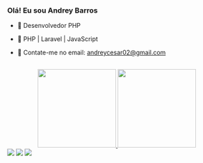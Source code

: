 ### Olá! Eu sou Andrey Barros

- 🔭  Desenvolvedor PHP
- 🌱  PHP | Laravel | JavaScript
- 💬 Contate-me no email: andreycesar02@gmail.com




  ##

<div align="center">
  <a href="https://github.com/DreyLB">
  <img height="180em" src="https://github-readme-stats.vercel.app/api?username=DreyLB&show_icons=true&theme=dracula&include_all_commits=true&count_private=true"/>
  <img height="180em" src="https://github-readme-stats.vercel.app/api/top-langs/?username=DreyLB&layout=compact&langs_count=7&theme=dracula"/>
</div>

 
<div> 
  <a href="https://www.instagram.com/_dreylb/" target="_blank"><img src="https://img.shields.io/badge/-Instagram-%23E4405F?style=for-the-badge&logo=instagram&logoColor=white" target="_blank"></a>
  <a href = "mailto:andreycesar02@gmail.com"><img src="https://img.shields.io/badge/-Gmail-%23333?style=for-the-badge&logo=gmail&logoColor=white" target="_blank"></a>
  <a href="https://www.linkedin.com/in/andrey-barros-243114201/" target="_blank"><img src="https://img.shields.io/badge/-LinkedIn-%230077B5?style=for-the-badge&logo=linkedin&logoColor=white" target="_blank"></a> 
</div>

